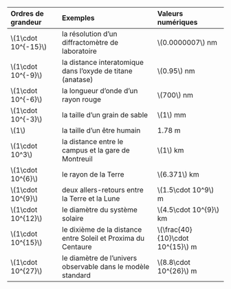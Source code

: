 | Ordres de grandeur    | Exemples                                                      | Valeurs numériques                 |
|:----------------------|:--------------------------------------------------------------|:-----------------------------------|
| \\(1\cdot 10^{-15}\\) | la résolution d’un diffractomètre de laboratoire              | \\(0.0000007\\) nm                 |
| \\(1\cdot 10^{-9}\\)  | la distance interatomique dans l’oxyde de titane (anatase)    | \\(0.95\\) nm                      |
| \\(1\cdot 10^{-6}\\)  | la longueur d’onde d’un rayon rouge                           | \\(700\\) nm                       |
| \\(1\cdot 10^{-3}\\)  | la taille d’un grain de sable                                 | \\(1\\) mm                         |
| \\(1\\)               | la taille d’un être humain                                    | 1.78 m                             |
| \\(1\cdot 10^3\\)     | la distance entre le campus et la gare de Montreuil           | \\(1\\) km                         |
| \\(1\cdot 10^{6}\\)   | le rayon de la Terre                                          | \\(6.371\\) km                     |
| \\(1\cdot 10^{9}\\)   | deux allers-retours entre la Terre et la Lune                 | \\(1.5\cdot 10^9\\) m              |
| \\(1\cdot 10^{12}\\)  | le diamètre du système solaire                                | \\(4.5\cdot 10^{9}\\) km           |
| \\(1\cdot 10^{15}\\)  | le dixième de la distance entre Soleil et Proxima du Centaure | \\(\frac{40}{10}\cdot 10^{15}\\) m |
| \\(1\cdot 10^{27}\\)  | le diamètre de l’univers observable dans le modèle standard   | \\(8.8\cdot 10^{26}\\) m           |

